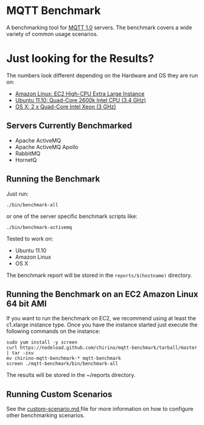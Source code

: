 # MQTT Benchmark

A benchmarking tool for [MQTT 1.0](http://mqtt.github.com) servers.
The benchmark covers a wide variety of common usage scenarios.

# Just looking for the Results?

The numbers look different depending on the Hardware and OS they are run on:

* [Amazon Linux: EC2 High-CPU Extra Large Instance](http://hiramchirino.com/mqtt-benchmark/ec2-c1.xlarge/index.html)
* [Ubuntu 11.10: Quad-Core 2600k Intel CPU (3.4 GHz)](http://hiramchirino.com/mqtt-benchmark/ubuntu-2600k/index.html)
* [OS X: 2 x Quad-Core Intel Xeon (3 GHz)](http://hiramchirino.com/mqtt-benchmark/osx-8-core/index.html)

## Servers Currently Benchmarked

* Apache ActiveMQ
* Apache ActiveMQ Apollo
* RabbitMQ
* HornetQ

## Running the Benchmark

Just run:

    ./bin/benchmark-all
    
or one of the server specific benchmark scripts like:

    ./bin/benchmark-activemq

Tested to work on:

* Ubuntu 11.10
* Amazon Linux
* OS X

The benchmark report will be stored in the `reports/$(hostname)` directory.

## Running the Benchmark on an EC2 Amazon Linux 64 bit AMI

If you want to run the benchmark on EC2, we recommend using at least the
c1.xlarge instance type.  Once you have the instance started just execute
the following commands on the instance:

    sudo yum install -y screen
    curl https://nodeload.github.com/chirino/mqtt-benchmark/tarball/master | tar -zxv 
    mv chirino-mqtt-benchmark-* mqtt-benchmark
    screen ./mqtt-benchmark/bin/benchmark-all

The results will be stored in the ~/reports directory.

## Running Custom Scenarios

See the [custom-scenario.md ](https://github.com/chirino/mqtt-benchmark/blob/master/custom-scenario.md) file for more information
on how to configure other benchmarking scenarios.
